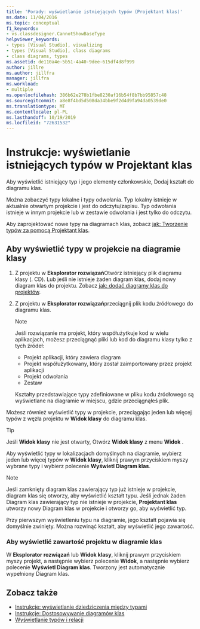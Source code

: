 ```yaml
---
title: 'Porady: wyświetlanie istniejących typów (Projektant klas)'
ms.date: 11/04/2016
ms.topic: conceptual
f1_keywords:
- vs.classdesigner.CannotShowBaseType
helpviewer_keywords:
- types [Visual Studio], visualizing
- types [Visual Studio], class diagrams
- class diagrams, types
ms.assetid: de110a4e-5b51-4a40-9dee-615df4d8f999
author: jillre
ms.author: jillfra
manager: jillfra
ms.workload:
- multiple
ms.openlocfilehash: 386b62e278b1fbe8230af16b54f8b7bb95857c48
ms.sourcegitcommit: a8e8f4bd5d508da34bbe9f2d4d9fa94da0539de0
ms.translationtype: MT
ms.contentlocale: pl-PL
ms.lasthandoff: 10/19/2019
ms.locfileid: "72631532"
---
```

# <a name="how-to-view-existing-types-in-class-designer"></a>Instrukcje: wyświetlanie istniejących typów w Projektant klas

Aby wyświetlić istniejący typ i jego elementy członkowskie, Dodaj kształt do diagramu klas.

Można zobaczyć typy lokalne i typy odwołania. Typ lokalny istnieje w aktualnie otwartym projekcie i jest do odczytu/zapisu. Typ odwołania istnieje w innym projekcie lub w zestawie odwołania i jest tylko do odczytu.

Aby zaprojektować nowe typy na diagramach klas, zobacz [jak: Tworzenie typów za pomocą Projektant klas](how-to-create-types.md).

## <a name="to-see-types-in-a-project-on-a-class-diagram"></a>Aby wyświetlić typy w projekcie na diagramie klasy

1. Z projektu w **Eksplorator rozwiązań**Otwórz istniejący plik diagramu klasy (. CD). Lub jeśli nie istnieje żaden diagram klas, dodaj nowy diagram klas do projektu. Zobacz [jak: dodać diagramy klas do projektów](how-to-add-class-diagrams-to-projects.md).

2. Z projektu w **Eksplorator rozwiązań**przeciągnij plik kodu źródłowego do diagramu klas.

    > [!NOTE]
    > Jeśli rozwiązanie ma projekt, który współużytkuje kod w wielu aplikacjach, możesz przeciągnąć pliki lub kod do diagramu klasy tylko z tych źródeł:
    >
    > - Projekt aplikacji, który zawiera diagram
    > - Projekt współużytkowany, który został zaimportowany przez projekt aplikacji
    > - Projekt odwołania
    > - Zestaw

    Kształty przedstawiające typy zdefiniowane w pliku kodu źródłowego są wyświetlane na diagramie w miejscu, gdzie przeciągnąłeś plik.

Możesz również wyświetlić typy w projekcie, przeciągając jeden lub więcej typów z węzła projektu w **Widok klasy** do diagramu klas.

> [!TIP]
> Jeśli **Widok klasy** nie jest otwarty, Otwórz **Widok klasy** z menu **Widok** .

Aby wyświetlić typy w lokalizacjach domyślnych na diagramie, wybierz jeden lub więcej typów w **Widok klasy**, kliknij prawym przyciskiem myszy wybrane typy i wybierz polecenie **Wyświetl Diagram klas**.

> [!NOTE]
> Jeśli zamknięty diagram klas zawierający typ już istnieje w projekcie, diagram klas się otworzy, aby wyświetlić kształt typu. Jeśli jednak żaden Diagram klas zawierający typ nie istnieje w projekcie, **Projektant klas** utworzy nowy Diagram klas w projekcie i otworzy go, aby wyświetlić typ.

Przy pierwszym wyświetleniu typu na diagramie, jego kształt pojawia się domyślnie zwinięty. Można rozwinąć kształt, aby wyświetlić jego zawartość.

### <a name="to-display-the-contents-of-a-project-in-a-class-diagram"></a>Aby wyświetlić zawartość projektu w diagramie klas

W **Eksplorator rozwiązań** lub **Widok klasy**, kliknij prawym przyciskiem myszy projekt, a następnie wybierz polecenie **Widok**, a następnie wybierz polecenie **Wyświetl Diagram klas**. Tworzony jest automatycznie wypełniony Diagram klas.

## <a name="see-also"></a>Zobacz także

- [Instrukcje: wyświetlanie dziedziczenia między typami](how-to-view-inheritance-between-types.md)
- [Instrukcje: Dostosowywanie diagramów klas](how-to-customize-class-diagrams.md)
- [Wyświetlanie typów i relacji](designing-and-viewing-classes-and-types.md)